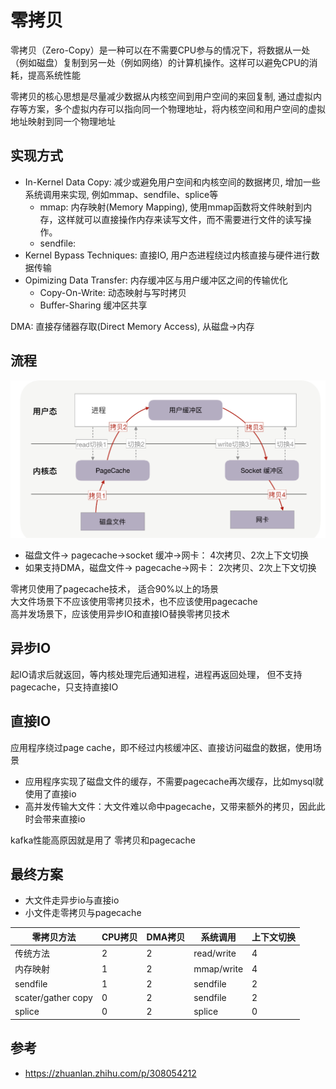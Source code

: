 # 零拷贝

零拷贝（Zero-Copy）是一种可以在不需要CPU参与的情况下，将数据从一处（例如磁盘）复制到另一处（例如网络）的计算机操作。这样可以避免CPU的消耗，提高系统性能

零拷贝的核心思想是尽量减少数据从内核空间到用户空间的来回复制, 通过虚拟内存等方案，多个虚拟内存可以指向同一个物理地址，将内核空间和用户空间的虚拟地址映射到同一个物理地址

## 实现方式

- In-Kernel Data Copy: 减少或避免用户空间和内核空间的数据拷贝, 增加一些系统调用来实现, 例如mmap、sendfile、splice等
  - mmap: 内存映射(Memory Mapping), 使用mmap函数将文件映射到内存，这样就可以直接操作内存来读写文件，而不需要进行文件的读写操作。
  - sendfile:
- Kernel Bypass Techniques: 直接IO, 用户态进程绕过内核直接与硬件进行数据传输
- Opimizing Data Transfer: 内存缓冲区与用户缓冲区之间的传输优化
  - Copy-On-Write: 动态映射与写时拷贝
  - Buffer-Sharing 缓冲区共享

DMA: 直接存储器存取(Direct Memory Access), 从磁盘->内存

## 流程

![零拷贝流程](./images/%E9%9B%B6%E6%8B%B7%E8%B4%9D.png)

- 磁盘文件-> pagecache->socket 缓冲->网卡：  4次拷贝、2次上下文切换
- 如果支持DMA，磁盘文件-> pagecache->网卡： 2次拷贝、2次上下文切换

零拷贝使用了pagecache技术， 适合90%以上的场景  
大文件场景下不应该使用零拷贝技术，也不应该使用pagecache  
高并发场景下，应该使用异步IO和直接IO替换零拷贝技术  

## 异步IO

起IO请求后就返回，等内核处理完后通知进程，进程再返回处理， 但不支持pagecache，只支持直接IO

## 直接IO

应用程序绕过page cache，即不经过内核缓冲区、直接访问磁盘的数据，使用场景

- 应用程序实现了磁盘文件的缓存，不需要pagecache再次缓存，比如mysql就使用了直接io
- 高并发传输大文件：大文件难以命中pagecache，又带来额外的拷贝，因此此时会带来直接io

kafka性能高原因就是用了 零拷贝和pagecache

## 最终方案

- 大文件走异步io与直接io
- 小文件走零拷贝与pagecache

| 零拷贝方法         | CPU拷贝 | DMA拷贝 | 系统调用   | 上下文切换 |
| ------------------ | ------- | ------- | ---------- | ---------- |
| 传统方法           | 2       | 2       | read/write | 4          |
| 内存映射           | 1       | 2       | mmap/write | 4          |
| sendfile           | 1       | 2       | sendfile   | 2          |
| scater/gather copy | 0       | 2       | sendfile   | 2          |
| splice             | 0       | 2       | splice     | 0          |

## 参考

- https://zhuanlan.zhihu.com/p/308054212